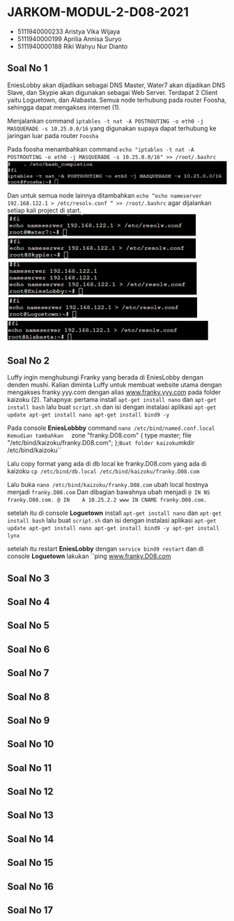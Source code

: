 # JARKOM-MODUL-2-D08-2021
- 5111940000233	Aristya Vika Wijaya
- 5111940000199	Aprilia Annisa Suryo
- 5111940000188	Riki Wahyu Nur Dianto

## Soal No 1
EniesLobby akan dijadikan sebagai DNS Master, Water7 akan dijadikan DNS Slave, dan Skypie akan digunakan sebagai Web Server. Terdapat 2 Client yaitu Loguetown, dan Alabasta. Semua node terhubung pada router Foosha, sehingga dapat mengakses internet (1).

Menjalankan command ``iptables -t nat -A POSTROUTING -o eth0 -j MASQUERADE -s 10.25.0.0/16`` yang digunakan supaya dapat terhubung ke jaringan luar pada router `Foosha`

Pada foosha menambahkan command
``echo "iptables -t nat -A POSTROUTING -o eth0 -j MASQUERADE -s 10.25.0.0/16" >> /root/.bashrc``
![1](./images/1.1.jpg)

Dan untuk semua node lainnya ditambahkan
``echo “echo nameserver 192.168.122.1 > /etc/resolv.conf “ >> /root/.bashrc`` agar dijalankan setiap kali project di start.
![1](./images/1.2.jpg)
![1](./images/1.3.jpg)
![1](./images/1.4.jpg)
![1](./images/1.5.jpg)
![1](./images/1.6.jpg)

## Soal No 2
Luffy ingin menghubungi Franky yang berada di EniesLobby dengan denden mushi. Kalian diminta Luffy untuk membuat website utama dengan mengakses franky.yyy.com dengan alias www.franky.yyy.com pada folder kaizoku (2).
Tahapnya:
pertama install `apt-get install nano` dan `apt-get install bash`
lalu buat `script.sh` dan isi dengan instalasi aplikasi
``apt-get update
apt-get install nano
apt-get install bind9 -y``

Pada console **EniesLobbby** command  ``nano /etc/bind/named.conf.local
Kemudian tambahkan 
``
zone "franky.D08.com" {
            type master;
            file "/etc/bind/kaizoku/franky.D08.com";
    };``
Buat folder kaizoku
``mkdir /etc/bind/kaizoku``

Lalu copy format yang ada di db local ke franky.D08.com yang ada di kaizoku
``cp /etc/bind/db.local /etc/bind/kaizoku/franky.D08.com``

Lalu buka 
``nano /etc/bind/kaizoku/franky.D08.com``
ubah local hostnya menjadi  ``franky.D08.com``
Dan dibagian bawahnya ubah menjadi
``@ IN NS franky.D08.com.
@ IN	A 10.25.2.2
www IN CNAME franky.D08.com.``

setelah itu di console **Loguetown**
install `apt-get install nano` dan `apt-get install bash`
lalu buat `script.sh` dan isi dengan instalasi aplikasi
``apt-get update
apt-get install nano
apt-get install bind9 -y
apt-get install lynx``

setelah itu restart **EniesLobby** dengan ``service bind9 restart``
dan di console **Loguetown** lakukan ``ping www.franky.D08.com

## Soal No 3
## Soal No 4
## Soal No 5
## Soal No 6
## Soal No 7
## Soal No 8
## Soal No 9
## Soal No 10
## Soal No 11
## Soal No 12
## Soal No 13
## Soal No 14
## Soal No 15
## Soal No 16
## Soal No 17
